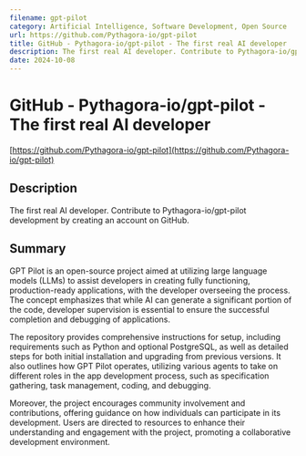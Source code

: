 ```yaml
---
filename: gpt-pilot
category: Artificial Intelligence, Software Development, Open Source
url: https://github.com/Pythagora-io/gpt-pilot
title: GitHub - Pythagora-io/gpt-pilot - The first real AI developer
description: The first real AI developer. Contribute to Pythagora-io/gpt-pilot development by creating an account on GitHub.
date: 2024-10-08
---
```

# GitHub - Pythagora-io/gpt-pilot - The first real AI developer

[https://github.com/Pythagora-io/gpt-pilot](https://github.com/Pythagora-io/gpt-pilot)

## Description

The first real AI developer. Contribute to Pythagora-io/gpt-pilot development by creating an account on GitHub.

## Summary

GPT Pilot is an open-source project aimed at utilizing large language models (LLMs) to assist developers in creating fully functioning, production-ready applications, with the developer overseeing the process. The concept emphasizes that while AI can generate a significant portion of the code, developer supervision is essential to ensure the successful completion and debugging of applications.

The repository provides comprehensive instructions for setup, including requirements such as Python and optional PostgreSQL, as well as detailed steps for both initial installation and upgrading from previous versions. It also outlines how GPT Pilot operates, utilizing various agents to take on different roles in the app development process, such as specification gathering, task management, coding, and debugging.

Moreover, the project encourages community involvement and contributions, offering guidance on how individuals can participate in its development. Users are directed to resources to enhance their understanding and engagement with the project, promoting a collaborative development environment.
